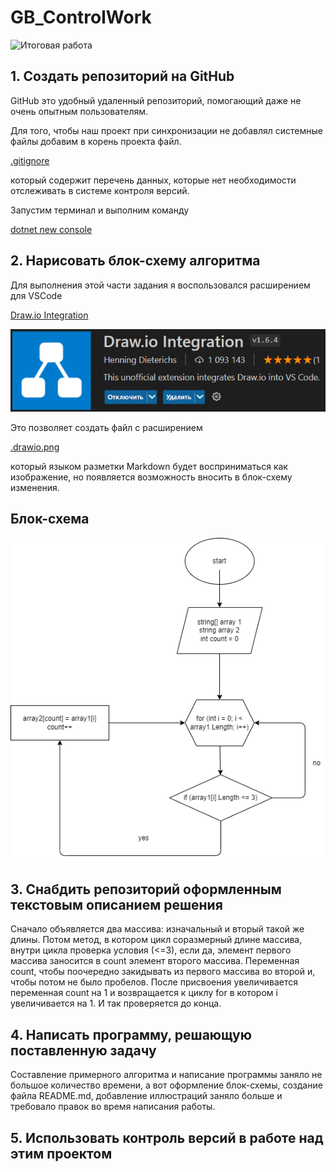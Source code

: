# GB_ControlWork 

![Итоговая работа](Контрольная_работа.png)

## 1. Создать репозиторий на GitHub

GitHub это удобный удаленный репозиторий, помогающий даже не очень опытным пользователям.

Для того, чтобы наш проект при синхронизации не добавлял системные файлы добавим в корень проекта файл.

[.gitignore](.gitignore)

который содержит перечень данных, которые нет необходимости отслеживать в системе контроля версий.

Запустим терминал и выполним команду

[dotnet new console](dotnetnewconsole)

## 2. Нарисовать блок-схему алгоритма

Для выполнения этой части задания я воспользовался расширением для VSCode

[Draw.io Integration](Draw.ioIntegration)

![Draw.io Integration](DrawIoIntegrationExtension.png)

Это позволяет создать файл с расширением

[.drawio.png](.drawio.png)

который языком разметки Markdown будет восприниматься как изображение, но появляется возможность вносить в блок-схему изменения.

## Блок-схема

![Блок-схема](tool.png)

## 3. Снабдить репозиторий оформленным текстовым описанием решения

Сначало объявляется два массива: изначальный и вторый такой же длины. Потом метод, в котором цикл соразмерный длине массива, внутри цикла проверка условия (<=3), если да, элемент первого массива заносится в count элемент второго массива. Переменная count, чтобы поочередно закидывать из первого массива во второй и, чтобы потом не было пробелов. После присвоения увеличивается переменная count на 1 и возвращается к циклу for в котором i увеличивается на 1. И так проверяется до конца.

## 4. Написать программу, решающую поставленную задачу

Составление примерного алгоритма и написание программы заняло не большое количество времени, а вот оформление блок-схемы, создание файла README.md, добавление иллюстраций заняло больше и требовало правок во время написания работы.

## 5. Использовать контроль версий в работе над этим проектом